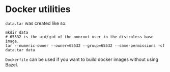 # Docker utilities

`data.tar` was created like so:

```
mkdir data
# 65532 is the uid/gid of the nonroot user in the distroless base image.
tar --numeric-owner --owner=65532 --group=65532 --same-permissions -cf data.tar data
```

`Dockerfile` can be used if you want to build docker images without
using Bazel.
